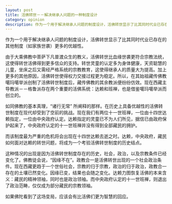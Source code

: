 ```yaml
---
layout: post
title: 活佛转世－－解决继承人问题的一种制度设计 
category: opinion
description: 作为一个用于解决继承人问题的制度设计，活佛转世显示了比其同时代业已存在的其他制度（如家族世袭）更多的优越性。
---
```

作为一个用于解决继承人问题的制度设计，活佛转世显示了比其同时代业已存在的其他制度（如家族世袭）更多的优越性。

由于大乘佛教中菩萨下凡普渡众生的教义，活佛转世比血缘世袭更符合宗教法统，这使得转世活佛得到更多信众的支持。转世灵童的认定多为身体健康，天资聪慧的儿童，坐床之后又需经严格系统的宗教教育，这使得继承人的质量大为提高。加上更多的其他原因，活佛转世使得权力交接过程更为稳定。所以，在其始祖藏传佛教噶玛噶举派创制了活佛转世制度后，藏传佛教的其余教派便纷纷仿效。现在西藏主导教派－－格鲁派存在两个重要的活佛系统：达赖和班禅，也是借鉴噶玛噶举派而创立的。

如同佛教的基本真理，“诸行无常” 所阐释的那样。在历史上具备优越性的活佛转世制度在现代却受到了空前的挑战。现在我们有两位十一世班禅，一位由十四世达赖指定，一位由中央政府认定。达赖指定的灵童已不为人们所见，据信已由政府保护起来了，中央政府认定的十一世班禅并没有得到全部藏民的拥护。

而该制度最为严重的危机将会出现在十四世达赖去逝之时。达赖，中央政府，藏民如何面对达赖的转世问题，将成为一个考验活佛转世制度的历史结点。

这种情况的出现是因为活佛转世制度存在的历史，社会，政治，以及宗教条件已经变化了。佛教徒会说，“因缘不在”。政教合一是活佛转世出现的一个社会政治条件。现在西藏更趋于一个世俗社会，宗教的归于宗教，政治的归于政治，政教合一存在的土壤已然变化。因缘已变，结果也会随之变化。达赖力图恢复活佛的本来含义：藏民的精神领袖，同时也是政治领袖。而中央政府认定的十一世班禅，则退出了政治范畴，仅仅成为部分藏民的宗教领袖。

如果佛陀看到了这场变局，应该会有比活佛们更为智慧的回应。
